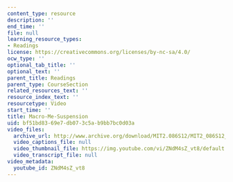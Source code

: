 ```yaml
---
content_type: resource
description: ''
end_time: ''
file: null
learning_resource_types:
- Readings
license: https://creativecommons.org/licenses/by-nc-sa/4.0/
ocw_type: ''
optional_tab_title: ''
optional_text: ''
parent_title: Readings
parent_type: CourseSection
related_resources_text: ''
resource_index_text: ''
resourcetype: Video
start_time: ''
title: Macro-Me-Suspension
uid: bf51bd83-69e7-db07-3c5a-b9bb7bc0d03a
video_files:
  archive_url: http://www.archive.org/download/MIT2.086S12/MIT2_086S12_unit4_susp_300k.mp4
  video_captions_file: null
  video_thumbnail_file: https://img.youtube.com/vi/ZNdM4sZ_vt8/default.jpg
  video_transcript_file: null
video_metadata:
  youtube_id: ZNdM4sZ_vt8
---
```

